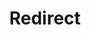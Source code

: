 ﻿---
layout: src/layouts/Redirect.astro
title: Redirect
redirect: https://octopus.com/docs/deployments/terraform/preparing-your-terraform-environment/index
pubDate:  2023-01-01
navSearch: false
navSitemap: false
navMenu: false
---
